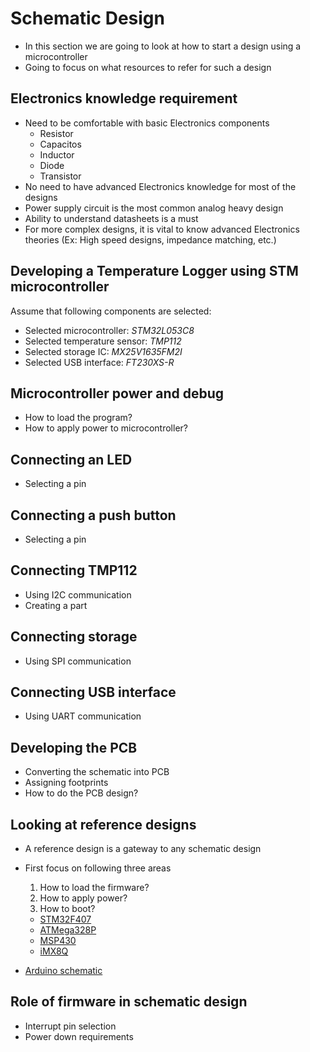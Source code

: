 # Schematic Design

- In this section we are going to look at how to start a design using a microcontroller
- Going to focus on what resources to refer for such a design


## Electronics knowledge requirement

- Need to be comfortable with basic Electronics components
    - Resistor
    - Capacitos
    - Inductor
    - Diode
    - Transistor
- No need to have advanced Electronics knowledge for most of the designs
- Power supply circuit is the most common analog heavy design
- Ability to understand datasheets is a must
- For more complex designs, it is vital to know advanced Electronics theories (Ex: High speed designs, impedance matching, etc.)


## Developing a Temperature Logger using STM microcontroller

Assume that following components are selected:

- Selected microcontroller: *STM32L053C8*
- Selected temperature sensor: *TMP112*
- Selected storage IC: *MX25V1635FM2I*
- Selected USB interface: *FT230XS-R*


## Microcontroller power and debug

- How to load the program?
- How to apply power to microcontroller?


## Connecting an LED

- Selecting a pin

## Connecting a push button

- Selecting a pin


## Connecting TMP112

- Using I2C communication
- Creating a part


## Connecting storage

- Using SPI communication


## Connecting USB interface

- Using UART communication


## Developing the PCB

- Converting the schematic into PCB
- Assigning footprints
- How to do the PCB design?


## Looking at reference designs

- A reference design is a gateway to any schematic design
- First focus on following three areas
    1. How to load the firmware?
    1. How to apply power?
    1. How to boot?

    - [STM32F407]()
    - [ATMega328P]()
    - [MSP430]()
    - [iMX8Q]()

- [Arduino schematic](https://www.arduino.cc/en/uploads/Main/Arduino_Uno_Rev3-schematic.pdf)


## Role of firmware in schematic design

- Interrupt pin selection
- Power down requirements
